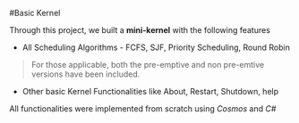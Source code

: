 #Basic Kernel

Through this project, we built a **mini-kernel** with the following features

- All Scheduling Algorithms - FCFS, SJF, Priority Scheduling, Round Robin
> For those applicable, both the pre-emptive and non pre-emtive versions have been included.
- Other basic Kernel Functionalities like About, Restart, Shutdown, help

All functionalities were implemented from scratch using _Cosmos_ and _C#_
